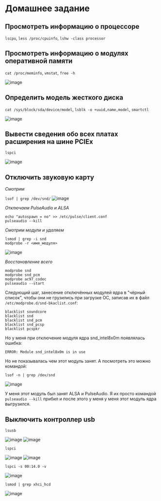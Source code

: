 # Домашнее задание

## Просмотреть информацию о процессоре
`lscpu`, `less /proc/cpuinfo`, `lshw -class processor`


## Просмотреть информацию о модулях оперативной памяти
`cat /proc/meminfo`, `vmstat`, `free -h`

![image](https://github.com/user-attachments/assets/abf20722-a0c5-483a-88c0-113484f1ff01)



## Определить модель жесткого диска
`cat /sys/block/sda/device/model`, `lsblk -o +uuid,name,model`, `smartctl`

![image](https://github.com/user-attachments/assets/40b05395-99d5-4c00-8da8-ec2c3f74929a)


## Вывести сведения обо всех платах расширения на шине PCIEx
`lspci`

![image](https://github.com/user-attachments/assets/d3d13045-c79e-4e5c-9feb-6d1b5f879a0b)



## Отключить звуковую карту

_Смотрим_

``` lsof | grep /dev/snd/ ```
![image](https://github.com/user-attachments/assets/259b6b2c-2939-467d-84e8-4d406a48de09)


_Отключаем PulseAudio и ALSA_

```
echo "autospawn = no" >> /etc/pulse/client.conf
pulseaudio --kill
```
_Смотрим модули и удаляем_

```
lsmod | grep -i snd
modprobe -r <имя_модуля>
```
![image](https://github.com/user-attachments/assets/2acd5bc8-9db6-49c8-af10-81bb63d47c1e)


_Восстановление всего_

```
modprobe snd
modprobe snd_pcm
modprobe ac97_codec
pulseaudio --start
```

Следующий шаг, занесение отключённых модулей ядра в "чёрный список", чтобы они не грузились при загрузке ОС, записав их в файл `/etc/modprobe.d/snd-bkaclist.conf`:

```
blacklist soundcore
blacklist snd
blacklist snd_pcm
blacklist snd_pcsp
blacklist pcspkr
```

Но у меня при отключение модуля ядра snd_intel8x0m появлялась ошибка:

```ERROR: Module snd_intel8x0m is in use```

Но не показывалась чем этот модуль занят. А посмотреть это можно командой:

```lsof -n | grep /dev/snd```

![image](https://github.com/user-attachments/assets/fdac8764-6595-462d-8d08-1e381d681904)


У меня этот модуль был занят ALSA и PulseAudio. Я их просто командой `pulseaudio --kill` прибил и после этого у меня у меня этот модуль ядра выгрузился.


## Выключить контроллер usb

`lsusb`

![image](https://github.com/user-attachments/assets/381525f5-8c7e-4ef8-8106-c5c76af0c16f)
![image](https://github.com/user-attachments/assets/45c95dac-743b-4030-8832-e970173d655c)


`lspci`

![image](https://github.com/user-attachments/assets/7c385796-3232-43bf-b4a4-44af6116ba0b)
![image](https://github.com/user-attachments/assets/ea73ea5e-cf34-415e-9216-aa7728251937)

`lspci -s 00:14.0 -v`

![image](https://github.com/user-attachments/assets/3634fb18-7664-4a41-8db6-f9921cc1181f)

`lsmod | grep xhci_hcd`

![image](https://github.com/user-attachments/assets/289f839c-2b61-4549-a5b0-1925d43d64b3)






